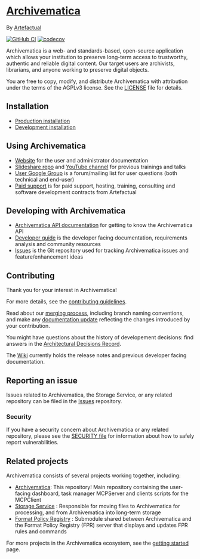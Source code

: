 # [Archivematica]

By [Artefactual]

[![GitHub CI]][Test workflow]
[![codecov]][Archivematica Codecov]

Archivematica is a web- and standards-based, open-source application which
allows your institution to preserve long-term access to trustworthy,
authentic and reliable digital content.
Our target users are archivists, librarians, and anyone working to preserve
digital objects.

You are free to copy, modify, and distribute Archivematica with attribution
under the terms of the AGPLv3 license.
See the [LICENSE] file for details.

## Installation

* [Production installation]
* [Development installation]

## Using Archivematica

* [Website] for the user and administrator documentation
* [Slideshare repo] and [YouTube channel] for previous trainings and talks
* [User Google Group] is a forum/mailing list for user questions (both
technical and end-user)
* [Paid support] is for paid support, hosting, training, consulting
and software development contracts from Artefactual

## Developing with Archivematica

* [Archivematica API documentation] for getting to know the Archivematica API
* [Developer guide] is the developer facing documentation, requirements
analysis and community resources
* [Issues] is the Git repository used for tracking Archivematica issues
and feature/enhancement ideas

## Contributing

Thank you for your interest in Archivematica!

For more details, see the [contributing guidelines].

Read about our [merging process], including branch naming conventions, and
make any [documentation update] reflecting the changes introduced by your
contribution.

You might have questions about the history of developement decisions: find
answers in the [Architectural Decisions Record].

The [Wiki] currently holds the release notes and previous developer facing
documentation.

## Reporting an issue

Issues related to Archivematica, the Storage Service, or any related
repository can be filed in the [Issues] repository.

### Security

If you have a security concern about Archivematica or any related repository,
please see the [SECURITY file] for information about how to
safely report vulnerabilities.

## Related projects

Archivematica consists of several projects working together, including:

* [Archivematica][Archivematica GitHub]: This repository! Main
  repository containing the user-facing dashboard, task manager
  MCPServer and clients scripts for the MCPClient
* [Storage Service] : Responsible for moving files to Archivematica for
  processing, and from Archivematica into long-term storage
* [Format Policy Registry] : Submodule shared between Archivematica and
  the Format Policy Registry (FPR) server that displays and updates FPR
  rules and commands

For more projects in the Archivematica ecosystem,
see the [getting started] page.

[Architectural Decisions Record]: https://adr.archivematica.org/
[Archivematica API documentation]: https://archivematica.org/fr/docs/archivematica-1.15/dev-manual/api/api-reference-archivematica/#api-reference-archivematica
[Archivematica Codecov]: https://codecov.io/gh/artefactual/archivematica
[Archivematica GitHub]: https://github.com/artefactual/archivematica
[Archivematica]: https://www.archivematica.org/
[Artefactual]: https://www.artefactual.com/
[codecov]: https://codecov.io/gh/artefactual/archivematica/branch/qa/1.x/graph/badge.svg?token=tKlfjhmrlC
[contributing guidelines]: https://github.com/artefactual/archivematica/blob/qa/1.x/CONTRIBUTING.md
[Developer guide]: https://github.com/artefactual/archivematica/blob/qa/1.x/hack/README.md
[Development installation]: https://github.com/artefactual/archivematica/tree/qa/1.x/hack
[documentation update]: https://github.com/artefactual/archivematica-docs/wiki
[Format Policy Registry]: https://github.com/artefactual/archivematica/tree/qa/1.x/src/dashboard/src/fpr
[getting started]: https://wiki.archivematica.org/Getting_started#Projects
[GitHub CI]: https://github.com/artefactual/archivematica/actions/workflows/test.yml/badge.svg
[Issues]: https://github.com/archivematica/Issues
[LICENSE]: LICENSE
[merging process]: https://wiki.archivematica.org/Merging
[Paid support]: https://www.artefactual.com/services/
[Production installation]: https://www.archivematica.org/docs/latest/admin-manual/installation-setup/installation/installation/
[SECURITY file]: SECURITY.md
[Slideshare repo]: https://fr.slideshare.net/Archivematica/presentations
[Storage Service]: https://github.com/artefactual/archivematica-storage-service
[Test workflow]: https://github.com/artefactual/archivematica/actions/workflows/test.yml
[User Google Group]: https://groups.google.com/forum/#!forum/archivematica
[Website]: https://www.archivematica.org/
[Wiki]: https://www.archivematica.org/wiki/Development
[YouTube channel]: https://www.youtube.com/@ArtefactualSystems
